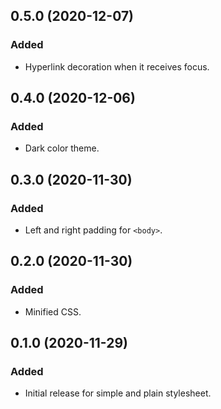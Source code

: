 0.5.0 (2020-12-07)
------------------

### Added

- Hyperlink decoration when it receives focus.


0.4.0 (2020-12-06)
------------------

### Added

- Dark color theme.


0.3.0 (2020-11-30)
------------------

### Added

- Left and right padding for `<body>`.


0.2.0 (2020-11-30)
------------------

### Added

- Minified CSS.


0.1.0 (2020-11-29)
------------------

### Added

- Initial release for simple and plain stylesheet.
